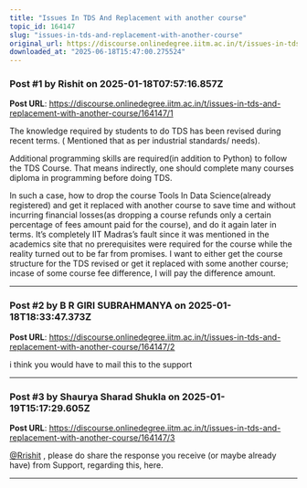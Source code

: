 ```yaml
---
title: "Issues In TDS And Replacement with another course"
topic_id: 164147
slug: "issues-in-tds-and-replacement-with-another-course"
original_url: https://discourse.onlinedegree.iitm.ac.in/t/issues-in-tds-and-replacement-with-another-course/164147
downloaded_at: "2025-06-18T15:47:00.275524"
---
```


### Post #1 by Rishit on 2025-01-18T07:57:16.857Z
**Post URL**: https://discourse.onlinedegree.iitm.ac.in/t/issues-in-tds-and-replacement-with-another-course/164147/1

The knowledge required by students to do TDS has been revised during recent terms. ( Mentioned that as per industrial standards/ needs).

Additional programming skills are required(in addition to Python) to follow the TDS Course. That means indirectly, one should complete many courses diploma in programming before doing TDS.

In such a case, how to drop the course Tools In Data Science(already registered) and get it replaced with another course to save time and without incurring financial losses(as dropping a course refunds only a certain percentage of fees amount paid for the course), and do it again later in terms. It’s completely IIT Madras’s fault since it was mentioned in the academics site that no prerequisites were required for the course while the reality turned out to be far from promises. I want to either get the course structure for the TDS revised or get it replaced with some another course; incase of some course fee difference, I will pay the difference amount.

---

### Post #2 by B R GIRI SUBRAHMANYA on 2025-01-18T18:33:47.373Z
**Post URL**: https://discourse.onlinedegree.iitm.ac.in/t/issues-in-tds-and-replacement-with-another-course/164147/2

i think you would have to mail this to the support

---

### Post #3 by Shaurya Sharad Shukla on 2025-01-19T15:17:29.605Z
**Post URL**: https://discourse.onlinedegree.iitm.ac.in/t/issues-in-tds-and-replacement-with-another-course/164147/3

[@Rrishit](/u/rrishit)
, please do share the response you receive (or maybe already have) from Support, regarding this, here.

---
